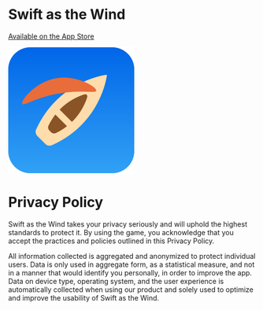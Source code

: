 # Swift as the Wind

[Available on the App Store](https://itunes.apple.com/br/app/swift-as-the-wind/id1462967019?l=en&mt=8)

<img src="/swift-as-the-wind.png" width="256">

# Privacy Policy

Swift as the Wind takes your privacy seriously and will uphold the highest standards to protect it. By using the game, you acknowledge that you accept the practices and policies outlined in this Privacy Policy.

All information collected is aggregated and anonymized to protect individual users. Data is only used in aggregate form, as a statistical measure, and not in a manner that would identify you personally, in order to improve the app. Data on device type, operating system, and the user experience is automatically collected when using our product and solely used to optimize and improve the usability of Swift as the Wind.
